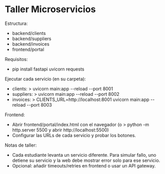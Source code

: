 # Taller Microservicios

Estructura:
- backend/clients
- backend/suppliers
- backend/invoices
- frontend/portal

Requisitos:
- pip install fastapi uvicorn requests

Ejecutar cada servicio (en su carpeta):
- clients: > uvicorn main:app --reload --port 8001
- suppliers: > uvicorn main:app --reload --port 8002
- invoices: > CLIENTS_URL=http://localhost:8001 uvicorn main:app --reload --port 8003

Frontend:
- Abrir frontend/portal/index.html con el navegador (o > python -m http.server 5500 y abrir http://localhost:5500)
- Configurar las URLs de cada servicio y probar los botones.

Notas de taller:
- Cada estudiante levanta un servicio diferente. Para simular fallo, uno detiene su servicio y la web debe mostrar error solo para ese servicio.
- Opcional: añadir timeouts/retries en frontend o usar un API gateway.
